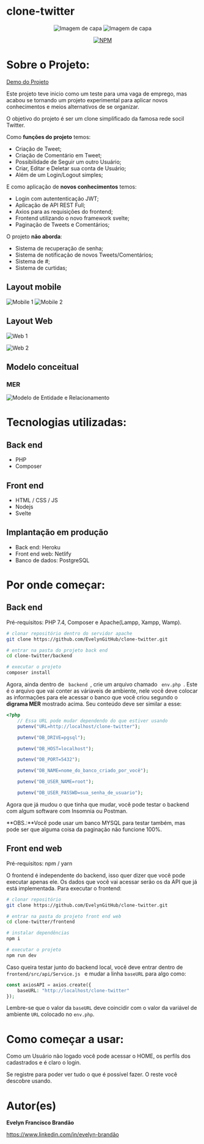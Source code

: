 # clone-twitter

<center>

![Imagem de capa](./frontend/public/img/twitter-logo.svg)
![Imagem de capa](./frontend/public/img/twitter-logo-azul.svg)

</center>
<center>
<!--Site útil para pegar as imagens que aparecem https://shields.io -->

[![NPM](https://img.shields.io/npm/l/react)](https://github.com/EvelynGitHub/clone-twitter/LICENSE)
<!-- ![GitHub](https://img.shields.io/github/license/EvelynGitHub/assets-readme) -->


</center>

# Sobre o Projeto:

[Demo do Projeto](https://evelyn-clone-twitter.netlify.app)

Este projeto teve inicio como um teste para uma vaga de emprego, mas acabou se tornando um projeto experimental para aplicar novos conhecimentos e meios alternativos de se organizar.

O objetivo do projeto é ser um clone simplificado da famosa rede socil Twitter. 

Como **funções do projeto** temos:
- Criação de Tweet;
- Criação de Comentário em Tweet;
- Possibilidade de Seguir um outro Usuário;
- Criar, Editar e Deletar sua conta de Usuário;
- Além de um Login/Logout simples;

E como aplicação de **novos conhecimentos** temos:
- Login com autententicação JWT;
- Aplicação de API REST Full;
- Axios para as requisições do frontend;
- Frontend utilizando o novo framework svelte;
- Paginação de Tweets e Comentários;

O projeto **não aborda**:
- Sistema de recuperação de senha;
- Sistema de notificação de novos Tweets/Comentários;
- Sistema de #;
- Sistema de curtidas;

## Layout mobile

![Mobile 1](https://github.com/EvelynGitHub/assets/blob/main/clone-twitter/clone-mobile-1.png) ![Mobile 2](https://github.com/EvelynGitHub/assets/blob/main/clone-twitter/clone-mobile-2.png)

## Layout Web

![Web 1](https://github.com/EvelynGitHub/assets/blob/main/clone-twitter/clone-login.png)

![Web 2](https://github.com/EvelynGitHub/assets/blob/main/clone-twitter/clone-home.png)

## Modelo conceitual

### MER

![Modelo de Entidade e Relacionamento](https://github.com/EvelynGitHub/assets/blob/main/clone-twitter/MER%20-%20clone-twitter-2.png)

# Tecnologias utilizadas:

## Back end

- PHP
- Composer

## Front end

- HTML / CSS / JS 
- Nodejs
- Svelte

## Implantação em produção

- Back end: Heroku
- Front end web: Netlify
- Banco de dados: PostgreSQL

# Por onde começar:

## Back end

Pré-requisitos: PHP 7.4, Composer e Apache(Lampp, Xampp, Wamp).

```bash
# clonar repositório dentro do servidor apache
git clone https://github.com/EvelynGitHub/clone-twitter.git

# entrar na pasta do projeto back end
cd clone-twitter/backend

# executar o projeto
composer install
```

Agora, ainda dentro de <code> backend </code>, crie um arquivo chamado <code> env.php </code>. Este é o arquivo que vai conter as váriaveis de ambiente, nele você deve colocar as informações para ele acessar o banco que você criou segundo o **digrama MER** mostrado acima. Seu conteúdo deve ser similar a esse:

```php
<?php
    // Essa URL pode mudar dependendo do que estiver usando
    putenv("URL=http://localhost/clone-twitter");

    putenv("DB_DRIVE=pgsql");

    putenv("DB_HOST=localhost");

    putenv("DB_PORT=5432");

    putenv("DB_NAME=nome_do_banco_criado_por_você");

    putenv("DB_USER_NAME=root");

    putenv("DB_USER_PASSWD=sua_senha_de_usuario");

```

Agora que já mudou o que tinha que mudar, você pode testar o backend com algum software com Insomnia ou Postman. 

**OBS.:**Você pode usar um banco MYSQL para testar também, mas pode ser que alguma coisa da paginação não funcione 100%.

## Front end web

Pré-requisitos: npm / yarn

O frontend é independente do backend, isso quer dizer que você pode executar apenas ele. Os dados que você vai acessar serão os da API que já está implementada. Para executar o frontend:

```bash
# clonar repositório
git clone https://github.com/EvelynGitHub/clone-twitter.git

# entrar na pasta do projeto front end web
cd clone-twitter/frontend

# instalar dependências
npm i

# executar o projeto
npm run dev
```

Caso queira testar junto do backend local, você deve entrar dentro de <code> frontend/src/api/Service.js </code> e mudar a linha <code>baseURL</code> para algo como:
```php
const axiosAPI = axios.create({
    baseURL: "http://localhost/clone-twitter" 
});
```

Lembre-se que o valor da <code>baseURL</code> deve coincidir com o valor da variável de ambiente <code>URL</code> colocado no <code>env.php</code>.

# Como começar a usar:

Como um Usuário não logado você pode acessar o HOME, os perfils dos cadastrados e é claro o login.

Se registre para poder ver tudo o que é possível fazer. O reste você descobre usando.

# Autor(es)

**Evelyn Francisco Brandão**

https://www.linkedin.com/in/evelyn-brandão
